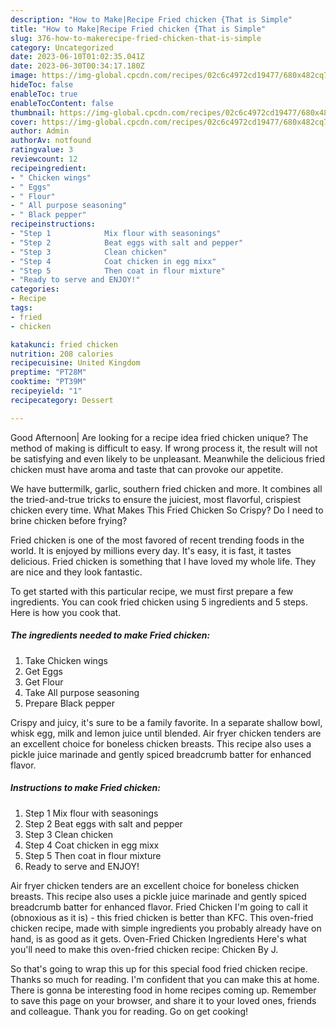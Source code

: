 ```yaml
---
description: "How to Make|Recipe Fried chicken {That is Simple"
title: "How to Make|Recipe Fried chicken {That is Simple"
slug: 376-how-to-makerecipe-fried-chicken-that-is-simple
category: Uncategorized
date: 2023-06-10T01:02:35.041Z
date: 2023-06-30T00:34:17.180Z
image: https://img-global.cpcdn.com/recipes/02c6c4972cd19477/680x482cq70/fried-chicken-recipe-main-photo.jpg
hideToc: false
enableToc: true
enableTocContent: false
thumbnail: https://img-global.cpcdn.com/recipes/02c6c4972cd19477/680x482cq70/fried-chicken-recipe-main-photo.jpg
cover: https://img-global.cpcdn.com/recipes/02c6c4972cd19477/680x482cq70/fried-chicken-recipe-main-photo.jpg
author: Admin
authorAv: notfound
ratingvalue: 3
reviewcount: 12
recipeingredient:
- " Chicken wings"
- " Eggs"
- " Flour"
- " All purpose seasoning"
- " Black pepper"
recipeinstructions:
- "Step 1            Mix flour with seasonings"
- "Step 2            Beat eggs with salt and pepper"
- "Step 3            Clean chicken"
- "Step 4            Coat chicken in egg mixx"
- "Step 5            Then coat in flour mixture"
- "Ready to serve and ENJOY!"
categories:
- Recipe
tags:
- fried
- chicken

katakunci: fried chicken 
nutrition: 208 calories
recipecuisine: United Kingdom
preptime: "PT28M"
cooktime: "PT39M"
recipeyield: "1"
recipecategory: Dessert

---
```



Good Afternoon| Are looking for a recipe idea fried chicken unique? The method of making is difficult to easy. If wrong process it, the result will not be satisfying and even likely to be unpleasant. Meanwhile the delicious fried chicken must have aroma and taste that can provoke our appetite.





We have buttermilk, garlic, southern fried chicken and more. It combines all the tried-and-true tricks to ensure the juiciest, most flavorful, crispiest chicken every time. What Makes This Fried Chicken So Crispy? Do I need to brine chicken before frying?

Fried chicken is one of the most favored of recent trending foods in the world. It is enjoyed by millions every day. It's easy, it is fast, it tastes delicious. Fried chicken is something that I have loved my whole life. They are nice and they look fantastic.


To get started with this particular recipe, we must first prepare a few ingredients. You can cook fried chicken using 5 ingredients and 5 steps. Here is how you cook that.

<!--inarticleads1-->

##### The ingredients needed to make Fried chicken:

1. Take  Chicken wings
1. Get  Eggs
1. Get  Flour
1. Take  All purpose seasoning
1. Prepare  Black pepper


Crispy and juicy, it&#39;s sure to be a family favorite. In a separate shallow bowl, whisk egg, milk and lemon juice until blended. Air fryer chicken tenders are an excellent choice for boneless chicken breasts. This recipe also uses a pickle juice marinade and gently spiced breadcrumb batter for enhanced flavor. 

<!--inarticleads2-->

##### Instructions to make Fried chicken:

1. Step 1            Mix flour with seasonings
1. Step 2            Beat eggs with salt and pepper
1. Step 3            Clean chicken
1. Step 4            Coat chicken in egg mixx
1. Step 5            Then coat in flour mixture
1. Ready to serve and ENJOY!

Air fryer chicken tenders are an excellent choice for boneless chicken breasts. This recipe also uses a pickle juice marinade and gently spiced breadcrumb batter for enhanced flavor. Fried Chicken I&#39;m going to call it (obnoxious as it is) - this fried chicken is better than KFC. This oven-fried chicken recipe, made with simple ingredients you probably already have on hand, is as good as it gets. Oven-Fried Chicken Ingredients Here&#39;s what you&#39;ll need to make this oven-fried chicken recipe: Chicken By J. 

So that's going to wrap this up for this special food fried chicken recipe. Thanks so much for reading. I'm confident that you can make this at home. There is gonna be interesting food in home recipes coming up. Remember to save this page on your browser, and share it to your loved ones, friends and colleague. Thank you for reading. Go on get cooking!
